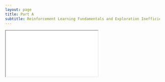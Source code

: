 ```yaml
---
layout: page
title: Part A  
subtitle: Reinforcement Learning Fundamentals and Exploration Inefficiency
---
```

<div class="">
    <iframe id="partA"
	onload="this.width=screen.width;this.height=screen.height;"
    title=""
    src="/resources/code/partA/classic_explore.html"
    >
</iframe>
</div>
